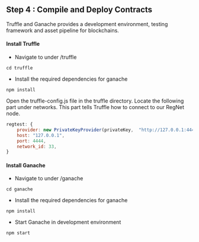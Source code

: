 ## Step 4 : Compile and Deploy Contracts

<style>
  img{
    margin:0 auto;
    width:80%;
  }
</style>

Truffle and Ganache provides a development environment, testing framework and asset pipeline for blockchains. 


#### Install Truffle
- Navigate to under /truffle
```shell
cd truffle
```

- Install the required dependencies for ganache
```shell
npm install
```

Open the truffle-config.js file in the truffle directory. Locate the following part under networks. This part tells Truffle how to connect to our RegNet node.
```javascript
regtest: {
    provider: new PrivateKeyProvider(privateKey,  "http://127.0.0.1:4444"),
    host: "127.0.0.1",
    port: 4444,
    network_id: 33,
}
```


#### Install Ganache

- Navigate to under /ganache
```shell
cd ganache
```

- Install the required dependencies for ganache
```shell
npm install
```

- Start Ganache in development environment
```shell
npm start
```
